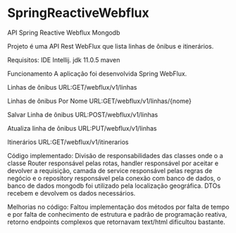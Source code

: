# SpringReactiveWebflux
API Spring Reactive Webflux Mongodb

 Projeto é uma  API Rest WebFlux que lista linhas de ônibus e itinerários.

  Requisitos:
     IDE Intellij.
     jdk 11.0.5
     maven
         
   Funcionamento
   A aplicação foi desenvolvida Spring WebFlux.

   Linhas de ônibus
   URL:GET/webflux/v1/linhas

   Linhas de ônibus Por Nome
   URL:GET/webflux/v1/linhas/{nome}

   Salvar Linha de ônibus
   URL:POST/webflux/v1/linhas

   Atualiza linha de ônibus
   URL:PUT/webflux/v1/linhas
   
   Itinerários
   URL:GET/webflux/v1/itinerarios

  Código implementado:
  Divisão de responsabilidades das classes onde o a classe Router responsável pelas rotas, handler responsável por aceitar 
  e devolver a requisição,  camada de service responsável pelas regras de negócio e o repository responsável pela conexão 
  com banco de dados, o banco de dados mongodb foi utilizado pela localização geográfica.
  DTOs recebem e devolvem os dados necessários.

  Melhorias no código:
  Faltou implementação dos métodos por falta de tempo e por falta de conhecimento de estrutura e padrão de programação reativa,
  retorno endpoints complexos que retornavam text/html dificultou bastante.
